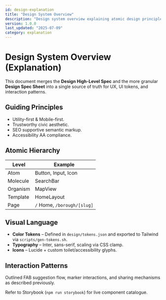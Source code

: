 ```yaml
---
id: design-explanation
title: "Design System Overview"
description: "Design system overview explaining atomic design principles, component hierarchy, and visual design tokens"
version: 1.0.0
last_updated: "2025-07-09"
category: explanation
---
```


# Design System Overview (Explanation)

This document merges the **Design High-Level Spec** and the more granular **Design Spec Sheet** into a single source of truth for UX, UI tokens, and interaction patterns.

## Guiding Principles

* Utility-first & Mobile-first.
* Trustworthy civic aesthetic.
* SEO supportive semantic markup.
* Accessibility AA compliance.

## Atomic Hierarchy

| Level | Example |
|-------|---------|
| Atom | Button, Input, Icon |
| Molecule | SearchBar |
| Organism | MapView |
| Template | HomeLayout |
| Page | `/` Home, `/borough/[slug]` |

## Visual Language

* **Color Tokens** – Defined in `design/tokens.json` and exported to Tailwind via `scripts/gen-tokens.sh`.
* **Typography** – Inter, sans-serif, scaling via CSS clamp.
* **Icons** – Lucide + custom toilet/accessibility glyphs.

## Interaction Patterns

Outlined FAB suggestion flow, marker interactions, and sharing mechanisms as described previously.

Refer to Storybook (`npm run storybook`) for live component catalogue. 